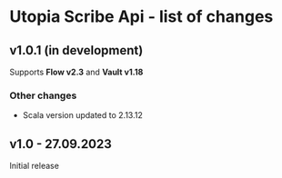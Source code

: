 # Utopia Scribe Api - list of changes

## v1.0.1 (in development)
Supports **Flow v2.3** and **Vault v1.18**
### Other changes
- Scala version updated to 2.13.12

## v1.0 - 27.09.2023
Initial release
